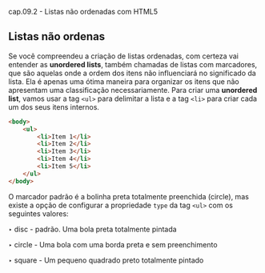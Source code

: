 cap.09.2 - Listas não ordenadas com HTML5

## Listas não ordenas

Se você compreendeu a criação de listas ordenadas, com certeza vai entender as **unordered lists**, também chamadas de listas com marcadores, que são aquelas onde a ordem dos itens não influenciará no significado da lista. Ela é apenas uma ótima maneira para organizar os itens que não apresentam uma classificação necessariamente.
Para criar uma **unordered list**, vamos usar a tag `<ul>` para delimitar a lista e a tag `<li>` para criar cada um dos seus itens internos.

```html
<body>
    <ul>
        <li>Item 1</li>
        <li>Item 2</li>
        <li>Item 3</li>
        <li>Item 4</li>
        <li>Item 5</li>
    </ul>
</body>
```

O marcador padrão é a bolinha preta totalmente preenchida (circle), mas existe a opção de configurar a propriedade `type` da tag `<ul>` com os seguintes valores:

‣ disc - padrão. Uma bola preta totalmente pintada

‣ circle - Uma bola com uma borda preta e sem preenchimento

‣ square - Um pequeno quadrado preto totalmente pintado